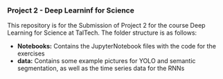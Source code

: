 ### Project 2 - Deep Learninf for Science ###
This repository is for the Submission of Project 2 for the course Deep Learning for Science at TalTech. The folder structure is as follows:
* **Notebooks:**  Contains the JupyterNotebook files with the code for the exercises
* **data:** Contains some example pictures for YOLO and semantic segmentation, as well as the time series data for the RNNs
